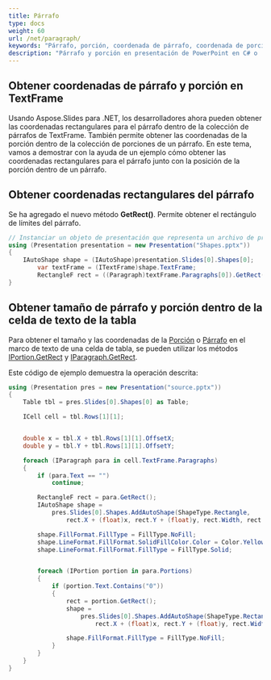 ```yaml
---
title: Párrafo
type: docs
weight: 60
url: /net/paragraph/
keywords: "Párrafo, porción, coordenada de párrafo, coordenada de porción, presentación de PowerPoint, C#, Csharp, Aspose.Slides para .NET"
description: "Párrafo y porción en presentación de PowerPoint en C# o .NET"
---
```


## **Obtener coordenadas de párrafo y porción en TextFrame**
Usando Aspose.Slides para .NET, los desarrolladores ahora pueden obtener las coordenadas rectangulares para el párrafo dentro de la colección de párrafos de TextFrame. También permite obtener las coordenadas de la porción dentro de la colección de porciones de un párrafo. En este tema, vamos a demostrar con la ayuda de un ejemplo cómo obtener las coordenadas rectangulares para el párrafo junto con la posición de la porción dentro de un párrafo.

## **Obtener coordenadas rectangulares del párrafo**
Se ha agregado el nuevo método **GetRect()**. Permite obtener el rectángulo de límites del párrafo.

```c#
// Instanciar un objeto de presentación que representa un archivo de presentación
using (Presentation presentation = new Presentation("Shapes.pptx"))
{
    IAutoShape shape = (IAutoShape)presentation.Slides[0].Shapes[0];
        var textFrame = (ITextFrame)shape.TextFrame;
        RectangleF rect = ((Paragraph)textFrame.Paragraphs[0]).GetRect();
}
```

## **Obtener tamaño de párrafo y porción dentro de la celda de texto de la tabla** ##

Para obtener el tamaño y las coordenadas de la [Porción](https://reference.aspose.com/slides/net/aspose.slides/portion) o [Párrafo](https://reference.aspose.com/slides/net/aspose.slides/paragraph) en el marco de texto de una celda de tabla, se pueden utilizar los métodos [IPortion.GetRect](https://reference.aspose.com/slides/net/aspose.slides/iportion/methods/getrect) y [IParagraph.GetRect](https://reference.aspose.com/slides/net/aspose.slides/iparagraph/methods/getrect).

Este código de ejemplo demuestra la operación descrita:

```csharp
using (Presentation pres = new Presentation("source.pptx"))
{
    Table tbl = pres.Slides[0].Shapes[0] as Table;

    ICell cell = tbl.Rows[1][1];


    double x = tbl.X + tbl.Rows[1][1].OffsetX;
    double y = tbl.Y + tbl.Rows[1][1].OffsetY;

    foreach (IParagraph para in cell.TextFrame.Paragraphs)
    {
        if (para.Text == "")
            continue;

        RectangleF rect = para.GetRect();
        IAutoShape shape =
            pres.Slides[0].Shapes.AddAutoShape(ShapeType.Rectangle,
                rect.X + (float)x, rect.Y + (float)y, rect.Width, rect.Height);

        shape.FillFormat.FillType = FillType.NoFill;
        shape.LineFormat.FillFormat.SolidFillColor.Color = Color.Yellow;
        shape.LineFormat.FillFormat.FillType = FillType.Solid;


        foreach (IPortion portion in para.Portions)
        {
            if (portion.Text.Contains("0"))
            {
                rect = portion.GetRect();
                shape =
                    pres.Slides[0].Shapes.AddAutoShape(ShapeType.Rectangle,
                        rect.X + (float)x, rect.Y + (float)y, rect.Width, rect.Height);

                shape.FillFormat.FillType = FillType.NoFill;
            }
        }
    }
}
```